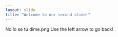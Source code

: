 ```yaml
---
layout: slide
title: "Welcome to our second slide!"
---
```

No lo se tu dime.png
Use the left arrow to go back!

